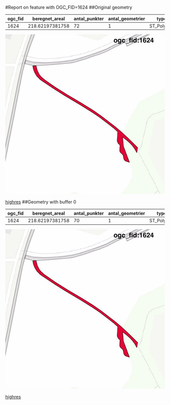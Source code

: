 #Report on feature with OGC_FID=1624
##Original geometry



| ogc_fid | beregnet_areal  | antal_punkter | antal_geometrier |    type    |
|---------|-----------------|---------------|------------------|------------|
|    1624 | 218.62197381758 |            72 |                1 | ST_Polygon|
![geom](../images/1624_invalid.jpg)


[highres](https://raw.githubusercontent.com/Septima/herlev/master/images/1624_invalid_highres.jpg)
##Geometry with buffer 0



| ogc_fid | beregnet_areal  | antal_punkter | antal_geometrier |    type    |
|---------|-----------------|---------------|------------------|------------|
|    1624 | 218.62197381758 |            70 |                1 | ST_Polygon|
![geom](../images/1624_buffer0.jpg)


[highres](https://raw.githubusercontent.com/Septima/herlev/master/images/1624_buffer0_highres.jpg)
